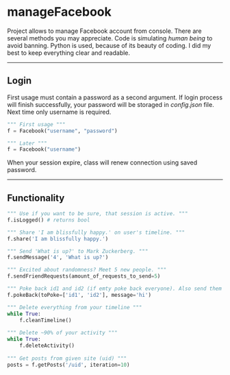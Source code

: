 # manageFacebook #

Project allows to manage Facebook account from console. There are several methods you may appreciate.
Code is simulating *human being* to avoid banning.
Python is used, because of its beauty of coding. I did my best to keep everything clear and readable.

-----------------------------------------------

## Login ##

First usage must contain a password as a second argument. If login process will finish successfully, your password will be storaged in *config.json* file.
Next time only username is required.

```python
""" First usage """
f = Facebook("username", "password")

""" Later """
f = Facebook("username")
```

When your session expire, class will renew connection using saved password.

-----------------------------------------------

## Functionality ##

```python
""" Use if you want to be sure, that session is active. """
f.isLogged() # returns bool

""" Share 'I am blissfully happy.' on user's timeline. """ 
f.share('I am blissfully happy.')

""" Send 'What is up?' to Mark Zuckerberg. """
f.sendMessage('4', 'What is up?')

""" Excited about randomness? Meet 5 new people. """
f.sendFriendRequests(amount_of_requests_to_send=5)

""" Poke back id1 and id2 (if emty poke back everyone). Also send them message 'hi'. """
f.pokeBack(toPoke=['id1', 'id2'], message='hi')

""" Delete everything from your timeline """
while True:
    f.cleanTimeline()
    
""" Delete ~90% of your activity """
while True:
    f.deleteActivity()
    
""" Get posts from given site (uid) """
posts = f.getPosts('/uid', iteration=10)
```
